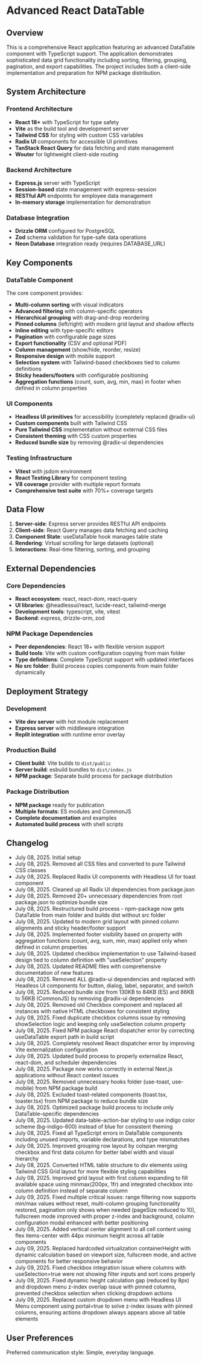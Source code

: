 # Advanced React DataTable

## Overview

This is a comprehensive React application featuring an advanced DataTable component with TypeScript support. The application demonstrates sophisticated data grid functionality including sorting, filtering, grouping, pagination, and export capabilities. The project includes both a client-side implementation and preparation for NPM package distribution.

## System Architecture

### Frontend Architecture
- **React 18+** with TypeScript for type safety
- **Vite** as the build tool and development server
- **Tailwind CSS** for styling with custom CSS variables
- **Radix UI** components for accessible UI primitives
- **TanStack React Query** for data fetching and state management
- **Wouter** for lightweight client-side routing

### Backend Architecture
- **Express.js** server with TypeScript
- **Session-based** state management with express-session
- **RESTful API** endpoints for employee data management
- **In-memory storage** implementation for demonstration

### Database Integration
- **Drizzle ORM** configured for PostgreSQL
- **Zod** schema validation for type-safe data operations
- **Neon Database** integration ready (requires DATABASE_URL)

## Key Components

### DataTable Component
The core component provides:
- **Multi-column sorting** with visual indicators
- **Advanced filtering** with column-specific operators
- **Hierarchical grouping** with drag-and-drop reordering
- **Pinned columns** (left/right) with modern grid layout and shadow effects
- **Inline editing** with type-specific editors
- **Pagination** with configurable page sizes
- **Export functionality** (CSV and optional PDF)
- **Column management** (show/hide, reorder, resize)
- **Responsive design** with mobile support
- **Selection system** with Tailwind-based checkboxes tied to column definitions
- **Sticky headers/footers** with configurable positioning
- **Aggregation functions** (count, sum, avg, min, max) in footer when defined in column properties

### UI Components
- **Headless UI primitives** for accessibility (completely replaced @radix-ui)
- **Custom components** built with Tailwind CSS
- **Pure Tailwind CSS** implementation without external CSS files
- **Consistent theming** with CSS custom properties
- **Reduced bundle size** by removing @radix-ui dependencies

### Testing Infrastructure
- **Vitest** with jsdom environment
- **React Testing Library** for component testing
- **V8 coverage** provider with multiple report formats
- **Comprehensive test suite** with 70%+ coverage targets

## Data Flow

1. **Server-side**: Express server provides RESTful API endpoints
2. **Client-side**: React Query manages data fetching and caching
3. **Component State**: useDataTable hook manages table state
4. **Rendering**: Virtual scrolling for large datasets (optional)
5. **Interactions**: Real-time filtering, sorting, and grouping

## External Dependencies

### Core Dependencies
- **React ecosystem**: react, react-dom, react-query
- **UI libraries**: @headlessui/react, lucide-react, tailwind-merge
- **Development tools**: typescript, vite, vitest
- **Backend**: express, drizzle-orm, zod

### NPM Package Dependencies
- **Peer dependencies**: React 18+ with flexible version support
- **Build tools**: Vite with custom configuration copying from main folder
- **Type definitions**: Complete TypeScript support with updated interfaces
- **No src folder**: Build process copies components from main folder dynamically

## Deployment Strategy

### Development
- **Vite dev server** with hot module replacement
- **Express server** with middleware integration
- **Replit integration** with runtime error overlay

### Production Build
- **Client build**: Vite builds to `dist/public`
- **Server build**: esbuild bundles to `dist/index.js`
- **NPM package**: Separate build process for package distribution

### Package Distribution
- **NPM package** ready for publication
- **Multiple formats**: ES modules and CommonJS
- **Complete documentation** and examples
- **Automated build process** with shell scripts

## Changelog

- July 08, 2025. Initial setup
- July 08, 2025. Removed all CSS files and converted to pure Tailwind CSS classes
- July 08, 2025. Replaced Radix UI components with Headless UI for toast component
- July 08, 2025. Cleaned up all Radix UI dependencies from package.json
- July 08, 2025. Removed 20+ unnecessary dependencies from root package.json to optimize bundle size
- July 08, 2025. Restructured build process - npm-package now gets DataTable from main folder and builds dist without src folder
- July 08, 2025. Updated to modern grid layout with pinned column alignments and sticky header/footer support
- July 08, 2025. Implemented footer visibility based on property with aggregation functions (count, avg, sum, min, max) applied only when defined in column properties
- July 08, 2025. Updated checkbox implementation to use Tailwind-based design tied to column definition with "useSelection" property
- July 08, 2025. Updated README files with comprehensive documentation of new features
- July 08, 2025. Removed ALL @radix-ui dependencies and replaced with Headless UI components for button, dialog, label, separator, and switch
- July 08, 2025. Reduced bundle size from 130KB to 84KB (ES) and 86KB to 56KB (CommonJS) by removing @radix-ui dependencies
- July 08, 2025. Removed old Checkbox component and replaced all instances with native HTML checkboxes for consistent styling
- July 08, 2025. Fixed duplicate checkbox columns issue by removing showSelection logic and keeping only useSelection column property
- July 08, 2025. Fixed NPM package React dispatcher error by correcting useDataTable export path in build script
- July 08, 2025. Completely resolved React dispatcher error by improving Vite externalization configuration
- July 08, 2025. Updated build process to properly externalize React, react-dom, and scheduler dependencies
- July 08, 2025. Package now works correctly in external Next.js applications without React context issues
- July 08, 2025. Removed unnecessary hooks folder (use-toast, use-mobile) from NPM package build
- July 08, 2025. Excluded toast-related components (toast.tsx, toaster.tsx) from NPM package to reduce bundle size
- July 08, 2025. Optimized package build process to include only DataTable-specific dependencies
- July 08, 2025. Updated data-table-action-bar styling to use indigo color scheme (bg-indigo-600) instead of blue for consistent theming
- July 08, 2025. Fixed all TypeScript errors in DataTable components including unused imports, variable declarations, and type mismatches
- July 08, 2025. Improved grouping row layout by colspan merging checkbox and first data column for better label width and visual hierarchy
- July 08, 2025. Converted HTML table structure to div elements using Tailwind CSS Grid layout for more flexible styling capabilities
- July 08, 2025. Improved grid layout with first column expanding to fill available space using minmax(200px, 1fr) and integrated checkbox into column definition instead of separate column
- July 09, 2025. Fixed multiple critical issues: range filtering now supports min/max values without reset, multi-column grouping functionality restored, pagination only shows when needed (pageSize reduced to 10), fullscreen mode improved with proper z-index and background, column configuration modal enhanced with better positioning
- July 09, 2025. Added vertical center alignment to all cell content using flex items-center with 44px minimum height across all table components
- July 09, 2025. Replaced hardcoded virtualization containerHeight with dynamic calculation based on viewport size, fullscreen mode, and active components for better responsive behavior
- July 09, 2025. Fixed checkbox integration issue where columns with useSelection=true were not showing filter inputs and sort icons properly
- July 09, 2025. Fixed dynamic height calculation gap (reduced by 8px) and dropdown menu z-index overlap issue with pinned columns, prevented checkbox selection when clicking dropdown actions
- July 09, 2025. Replaced custom dropdown menu with Headless UI Menu component using portal=true to solve z-index issues with pinned columns, ensuring actions dropdown always appears above all table elements

## User Preferences

Preferred communication style: Simple, everyday language.